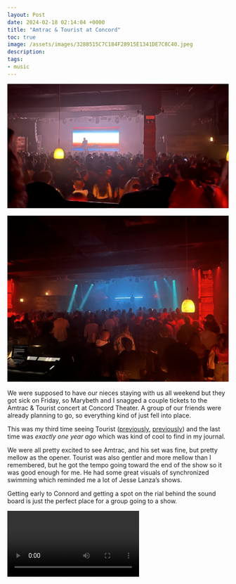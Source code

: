 ```yaml
---
layout: Post
date: 2024-02-18 02:14:04 +0000
title: "Amtrac & Tourist at Concord"
toc: true
image: /assets/images/3288515C7C184F28915E1341DE7C8C40.jpeg
description: 
tags: 
- music
---
```


![Tourist](/assets/images/3288515C7C184F28915E1341DE7C8C40.jpeg)

![Amtrac](/assets/images/5DB61B5C61B74CDCBD58D9788B9C590B.jpeg)

We were supposed to have our nieces staying with us all weekend but they got sick on Friday, so Marybeth and I snagged a couple tickets to the Amtrac & Tourist concert at Concord Theater\. A group of our friends were already planning to go, so everything kind of just fell into place\.

This was my third time seeing Tourist ([previously](/blog/attending/tourist-at-chop-shop), [previously](/blog/attending/tourist-gilligan-moss-at-sleeping-village)) and the last time was *exactly one year ago* which was kind of cool to find in my journal\.

We were all pretty excited to see Amtrac, and his set was fine, but pretty mellow as the opener\. Tourist was also gentler and more mellow than I remembered, but he got the tempo going toward the end of the show so it was good enough for me\. He had some great visuals of synchronized swimming which reminded me a lot of Jesse Lanza’s shows\.

Getting early to Connord and getting a spot on the rial behind the sound board is just the perfect place for a group going to a show\.

<video controls src="/assets/videos/B6B01D4A25A849C296B3710429A57B3E.mov"></video>

